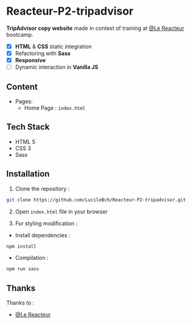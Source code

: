 # Reacteur-P2-tripadvisor

**TripAdvisor copy website** made in context of training at [@Le Reacteur](https://github.com/lereacteur) bootcamp.

- [x] **HTML** & **CSS** static integration
- [x] Refactoring with **Sass**
- [x] **Responsive**
- [ ] Dynamic interaction in **Vanilla JS**

## Content

- Pages:
  - Home Page : `index.html`

## Tech Stack

- HTML 5
- CSS 3
- Sass

## Installation

1. Clone the repository :

```bash
git clone https://github.com/LucileBch/Reacteur-P2-tripadvisor.git
```

2. Open `index.html` file in your browser

3. For styling modification :

- Install dependencies :

```bash
npm install
```

- Compilation :

```bash
npm run sass
```

## Thanks

Thanks to :

- [@Le Reacteur](https://github.com/lereacteur)
